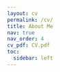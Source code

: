 ```yaml
---
layout: cv
permalink: /cv/
title: About Me
nav: true
nav_order: 4
cv_pdf: CV.pdf
toc:
  sidebar: left
---
```

